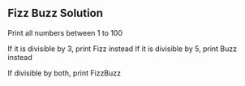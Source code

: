 ## Fizz Buzz Solution

Print all numbers between 1 to 100

If it is divisible by 3, print Fizz instead
If it is divisible by 5, print Buzz instead

If divisible by both, print FizzBuzz
